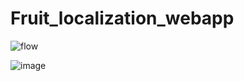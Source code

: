 # Fruit_localization_webapp

![flow](https://user-images.githubusercontent.com/104646372/184555969-b1fdd9dc-26a7-499c-8441-c20f46674766.png)


![image](https://user-images.githubusercontent.com/104646372/184555929-15c2c144-688a-490e-9a95-dc385137c327.png)

